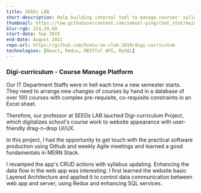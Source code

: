 ```yaml
---
title: SEEDs LAB
short-description: Help building internal tool to manage courses' syllabus for IT Department
thumbnail: https://raw.githubusercontent.com/samuel-ping/chat_stat/main/screenshots/chat_stat-header-color-cropped.png
blur-rgb: 224,20,60
start-date: Sep 2019
end-date: August 2021
repo-url: https://github.com/hcmiu-se-club-2019/digi-curriculum
technologies: [React, Redux, RESTful API, MySQL]
---
```


### Digi-curriculum - Course Manage Platform

Our IT Department Staffs were in hell each time a new semester starts. They need to arrange new changes of courses by hand in a database of over 100 courses with complex pre-requisite, co-requisite constraints in an Excel sheet.

Therefore, our professor at SEEDs LAB lauched Digi-curriculum Project, which digitalizes school's course work to website appearance with user-friendly drag-n-drop UI/UX.

In this project, I had the opportunity to get touch with the practical software production using Github and weekly Agile meetings and learned a good fundamentals in MERN Stack.

I revamped the app's CRUD actions with syllabus updating. Enhancing the data flow in the web app was interesting. I first learned the website basic Layered Architecture and applied it to control data communication between web app and server, using Redux and enhancing SQL services.
